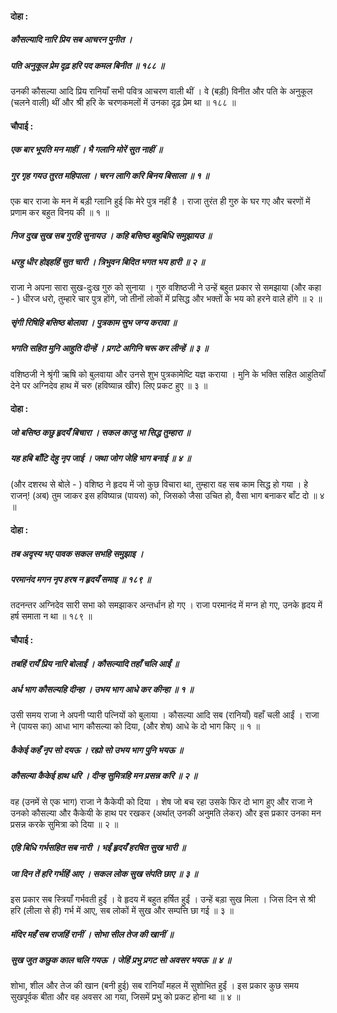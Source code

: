 #### दोहा :

##### कौसल्यादि नारि प्रिय सब आचरन पुनीत ।
##### पति अनुकूल प्रेम दृढ़ हरि पद कमल बिनीत ॥ १८८ ॥

उनकी कौसल्या आदि प्रिय रानियाँ सभी पवित्र आचरण वाली थीं । वे (बड़ी) विनीत और पति के अनुकूल (चलने वाली) थीं और श्री हरि के चरणकमलों में उनका दृढ़ प्रेम था ॥ १८८ ॥

#### चौपाई :

##### एक बार भूपति मन माहीं । भै गलानि मोरें सुत नाहीं ॥
##### गुर गृह गयउ तुरत महिपाला । चरन लागि करि बिनय बिसाला ॥ १ ॥

एक बार राजा के मन में बड़ी ग्लानि हुई कि मेरे पुत्र नहीं है । राजा तुरंत ही गुरु के घर गए और चरणों में प्रणाम कर बहुत विनय की ॥ १ ॥

##### निज दुख सुख सब गुरहि सुनायउ । कहि बसिष्ठ बहुबिधि समुझायउ ॥
##### धरहु धीर होइहहिं सुत चारी । त्रिभुवन बिदित भगत भय हारी ॥ २ ॥

राजा ने अपना सारा सुख-दुःख गुरु को सुनाया । गुरु वशिष्ठजी ने उन्हें बहुत प्रकार से समझाया (और कहा - ) धीरज धरो, तुम्हारे चार पुत्र होंगे, जो तीनों लोकों में प्रसिद्ध और भक्तों के भय को हरने वाले होंगे ॥ २ ॥

##### सृंगी रिषिहि बसिष्ठ बोलावा । पुत्रकाम सुभ जग्य करावा ॥
##### भगति सहित मुनि आहुति दीन्हें । प्रगटे अगिनि चरू कर लीन्हें ॥ ३ ॥

वशिष्ठजी ने श्रृंगी ऋषि को बुलवाया और उनसे शुभ पुत्रकामेष्टि यज्ञ कराया । मुनि के भक्ति सहित आहुतियाँ देने पर अग्निदेव हाथ में चरु (हविष्यान्न खीर) लिए प्रकट हुए ॥ ३ ॥

#### दोहा :

##### जो बसिष्ठ कछु हृदयँ बिचारा । सकल काजु भा सिद्ध तुम्हारा ॥
##### यह हबि बाँटि देहु नृप जाई । जथा जोग जेहि भाग बनाई ॥ ४ ॥

(और दशरथ से बोले - ) वशिष्ठ ने हृदय में जो कुछ विचारा था, तुम्हारा वह सब काम सिद्ध हो गया । हे राजन्! (अब) तुम जाकर इस हविष्यान्न (पायस) को, जिसको जैसा उचित हो, वैसा भाग बनाकर बाँट दो ॥ ४ ॥

#### दोहा :

##### तब अदृस्य भए पावक सकल सभहि समुझाइ ।
##### परमानंद मगन नृप हरष न हृदयँ समाइ ॥ १८९ ॥

तदनन्तर अग्निदेव सारी सभा को समझाकर अन्तर्धान हो गए । राजा परमानंद में मग्न हो गए, उनके हृदय में हर्ष समाता न था ॥ १८९ ॥

#### चौपाई :

##### तबहिं रायँ प्रिय नारि बोलाईं । कौसल्यादि तहाँ चलि आईं ॥
##### अर्ध भाग कौसल्यहि दीन्हा । उभय भाग आधे कर कीन्हा ॥ १ ॥

उसी समय राजा ने अपनी प्यारी पत्नियों को बुलाया । कौसल्या आदि सब (रानियाँ) वहाँ चली आईं । राजा ने (पायस का) आधा भाग कौसल्या को दिया, (और शेष) आधे के दो भाग किए ॥ १ ॥

##### कैकेई कहँ नृप सो दयऊ । रह्यो सो उभय भाग पुनि भयऊ ॥
##### कौसल्या कैकेई हाथ धरि । दीन्ह सुमित्रहि मन प्रसन्न करि ॥ २ ॥

वह (उनमें से एक भाग) राजा ने कैकेयी को दिया । शेष जो बच रहा उसके फिर दो भाग हुए और राजा ने उनको कौसल्या और कैकेयी के हाथ पर रखकर (अर्थात् उनकी अनुमति लेकर) और इस प्रकार उनका मन प्रसन्न करके सुमित्रा को दिया ॥ २ ॥

##### एहि बिधि गर्भसहित सब नारी । भईं हृदयँ हरषित सुख भारी ॥
##### जा दिन तें हरि गर्भहिं आए । सकल लोक सुख संपति छाए ॥ ३ ॥

इस प्रकार सब स्त्रियाँ गर्भवती हुईं । वे हृदय में बहुत हर्षित हुईं । उन्हें बड़ा सुख मिला । जिस दिन से श्री हरि (लीला से ही) गर्भ में आए, सब लोकों में सुख और सम्पत्ति छा गई ॥ ३ ॥

##### मंदिर महँ सब राजहिं रानीं । सोभा सील तेज की खानीं ॥
##### सुख जुत कछुक काल चलि गयऊ । जेहिं प्रभु प्रगट सो अवसर भयऊ ॥ ४ ॥

शोभा, शील और तेज की खान (बनी हुई) सब रानियाँ महल में सुशोभित हुईं । इस प्रकार कुछ समय सुखपूर्वक बीता और वह अवसर आ गया, जिसमें प्रभु को प्रकट होना था ॥ ४ ॥